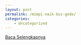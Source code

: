 ```yaml
---
layout: post
permalink: /mimpi-naik-bus-gede/
categories:
    - Uncategorized
---
```


[Baca Selengkapnya](/09)
